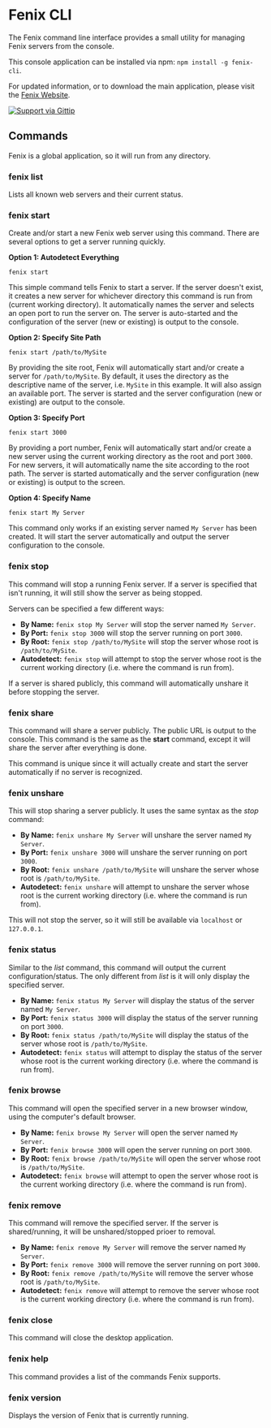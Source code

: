# Fenix CLI

The Fenix command line interface provides a small utility for managing Fenix servers from the console.

This console application can be installed via npm: `npm install -g fenix-cli`.

For updated information, or to download the main application, please visit the [Fenix Website](http://www.fenixwebserver.com).

[![Support via Gittip](https://rawgithub.com/twolfson/gittip-badge/0.2.0/dist/gittip.png)](https://www.gittip.com/coreybutler/)


## Commands

Fenix is a global application, so it will run from any directory.

### fenix list

Lists all known web servers and their current status.

### fenix start

Create and/or start a new Fenix web server using this command. There are several options to get a server running quickly.

**Option 1: Autodetect Everything**

`fenix start`

This simple command tells Fenix to start a server. If the server doesn't exist, it creates a new server for whichever directory
this command is run from (current working directory). It automatically names the server and selects an open port to run the server on.
The server is auto-started and the configuration of the server (new or existing) is output to the console.

**Option 2: Specify Site Path**

`fenix start /path/to/MySite`

By providing the site root, Fenix will automatically start and/or create a server for `/path/to/MySite`. By default, it uses the
directory as the descriptive name of the server, i.e. `MySite` in this example. It will also assign an available
port. The server is started and the server configuration (new or existing) are output to the console.

**Option 3: Specify Port**

`fenix start 3000`

By providing a port number, Fenix will automatically start and/or create a new server using the current working directory as the root and
port `3000`. For new servers, it will automatically name the site according to the root path. The server is started automatically and the
server configuration (new or existing) is output to the screen.

**Option 4: Specify Name**

`fenix start My Server`

This command only works if an existing server named `My Server` has been created. It will start the server automatically and output the
server configuration to the console.

### fenix stop

This command will stop a running Fenix server. If a server is specified that isn't running, it will still show the server as being stopped.

Servers can be specified a few different ways:

- **By Name:** `fenix stop My Server` will stop the server named `My Server`.
- **By Port:** `fenix stop 3000` will stop the server running on port `3000`.
- **By Root:** `fenix stop /path/to/MySite` will stop the server whose root is `/path/to/MySite`.
- **Autodetect:** `fenix stop` will attempt to stop the server whose root is the current working directory (i.e. where the command is run from).

If a server is shared publicly, this command will automatically unshare it before stopping the server.

### fenix share

This command will share a server publicly. The public URL is output to the console. This command is the same as the **start** command, except it will
share the server after everything is done.

This command is unique since it will actually create and start the server automatically if no server is recognized.

### fenix unshare

This will stop sharing a server publicly. It uses the same syntax as the _stop_ command:

- **By Name:** `fenix unshare My Server` will unshare the server named `My Server`.
- **By Port:** `fenix unshare 3000` will unshare the server running on port `3000`.
- **By Root:** `fenix unshare /path/to/MySite` will unshare the server whose root is `/path/to/MySite`.
- **Autodetect:** `fenix unshare` will attempt to unshare the server whose root is the current working directory (i.e. where the command is run from).

This will not stop the server, so it will still be available via `localhost` or `127.0.0.1`.

### fenix status

Similar to the _list_ command, this command will output the current configuration/status. The only different from _list_ is
it will only display the specified server.

- **By Name:** `fenix status My Server` will display the status of the server named `My Server`.
- **By Port:** `fenix status 3000` will display the status of the server running on port `3000`.
- **By Root:** `fenix status /path/to/MySite` will display the status of the server whose root is `/path/to/MySite`.
- **Autodetect:** `fenix status` will attempt to display the status of the server whose root is the current working directory (i.e. where the command is run from).

### fenix browse

This command will open the specified server in a new browser window, using the computer's default browser.

- **By Name:** `fenix browse My Server` will open the server named `My Server`.
- **By Port:** `fenix browse 3000` will open the server running on port `3000`.
- **By Root:** `fenix browse /path/to/MySite` will open the server whose root is `/path/to/MySite`.
- **Autodetect:** `fenix browse` will attempt to open the server whose root is the current working directory (i.e. where the command is run from).

### fenix remove

This command will remove the specified server. If the server is shared/running, it will be unshared/stopped prioer to removal.

- **By Name:** `fenix remove My Server` will remove the server named `My Server`.
- **By Port:** `fenix remove 3000` will remove the server running on port `3000`.
- **By Root:** `fenix remove /path/to/MySite` will remove the server whose root is `/path/to/MySite`.
- **Autodetect:** `fenix remove` will attempt to remove the server whose root is the current working directory (i.e. where the command is run from).

### fenix close

This command will close the desktop application.

### fenix help

This command provides a list of the commands Fenix supports.

### fenix version

Displays the version of Fenix that is currently running.

